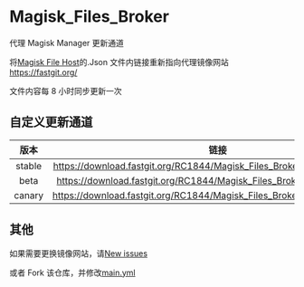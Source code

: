 # Magisk_Files_Broker

代理 Magisk Manager 更新通道

将[Magisk File Host](https://github.com/topjohnwu/magisk_files)的.Json 文件内链接重新指向代理镜像网站<https://fastgit.org/>

文件内容每 8 小时同步更新一次

## 自定义更新通道

|  版本  |                                     链接                                     |
| :----: | :--------------------------------------------------------------------------: |
| stable | <https://download.fastgit.org/RC1844/Magisk_Files_Broker/master/stable.json> |
|  beta  |  <https://download.fastgit.org/RC1844/Magisk_Files_Broker/master/beta.json>  |
| canary | <https://download.fastgit.org/RC1844/Magisk_Files_Broker/master/debug.json>  |

## 其他

如果需要更换镜像网站，请[New issues](https://github.com/RC1844/Magisk_Files_Broker/issues/new/choose)

或者 Fork 该仓库，并修改[main.yml](https://github.com/RC1844/Magisk_Files_Broker/blob/master/.github/workflows/main.yml)
